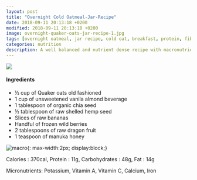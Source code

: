 ```yaml
---
layout: post
title: "Overnight Cold Oatmeal-Jar-Recipe"
date: 2018-09-11 20:13:18 +0200
modified: 2018-09-11 20:13:18 +0200
image: overnight-quaker-oats-jar-recipe-1.jpg
tags: [overnight oatmeal, jar recipe, cold oat, breakfast, protein, fiber, almond milk, mason jar recipe, hemp seeds, simple recipe]
categories: nutrition
description: A well balanced and nutrient dense recipe with macronutrients - protein, healthy fat, fiber, and green! Depending on your nutrition goals, you can use this recipe and tailor to your needs. The goal is to make sure your smoothie has these macronutrients.
---
```




![]({{site.baseurl}}/images/overnight-quaker-oats-jar-recipe-2.jpg)

#### Ingredients

* ½ cup of Quaker oats old fashioned
* 1 cup of unsweetened vanila almond beverage
* 1 tablespoon of organic chia seed
* ½ tablespoon of raw shelled hemp seed
* Slices of raw bananas
* Handful of frozen wild berries
* 2 tablespoons of raw dragon fruit
* 1 teaspoon of manuka honey

![macro]({{site.baseurl}}/images/overnight-quaker-oats-jar-recipe-macro.png){: max-width:2px; display:block;}

Calories : 370cal, Protein : 11g, Carbohydrates : 48g, Fat : 14g

Micronutrients: Potassium, Vitamin A, Vitamin C, Calcium, Iron